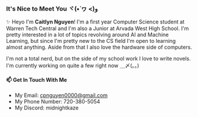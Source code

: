 ### It's Nice to Meet You ヾ(•̀ ヮ <)و
✨ Heyo I'm __Caitlyn Nguyen__! I'm a first year Computer Science student at Warren Tech Central and I'm also a Junior at Arvada West High School. I'm pretty interested in a lot of topics revolving around AI and Machine Learning, but since I'm pretty new to the CS field I'm open to learning almost anything. Aside from that I also love the hardware side of computers.

I'm not a total nerd, but on the side of my school work I love to write novels. I'm currently working on quite a few right now ＿〆(。。)

#### 📫 Get In Touch With Me
- My Email: cpnguyen0000@gmail.com
- My Phone Number: 720-380-5054
- My Discord: midnightkaze
<!--
**MidnightKaze/MidnightKaze** is a ✨ _special_ ✨ repository because its `README.md` (this file) appears on your GitHub profile.

Here are some ideas to get you started:

- 🔭 I’m currently working on ...
- 🌱 I’m currently learning ...
- 👯 I’m looking to collaborate on ...
- 🤔 I’m looking for help with ...
- 💬 Ask me about ...
- 📫 How to reach me: ...
- 😄 Pronouns: ...
- ⚡ Fun fact: ...
-->
